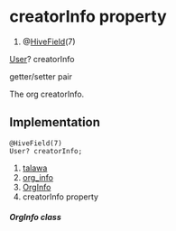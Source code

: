 
<div>

# creatorInfo property

</div>


<div>

1.  @[HiveField](https://pub.dev/documentation/hive/2.2.3/hive/HiveField-class.html)(7)

</div>

[User](../../models_user_user_info/User-class.md)?
creatorInfo


getter/setter pair




The org creatorInfo.



## Implementation

``` language-dart
@HiveField(7)
User? creatorInfo;
```







1.  [talawa](../../index.md)
2.  [org_info](../../models_organization_org_info/)
3.  [OrgInfo](../../models_organization_org_info/OrgInfo-class.md)
4.  creatorInfo property

##### OrgInfo class







